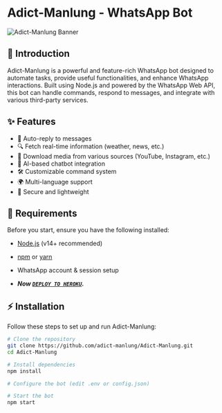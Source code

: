 # Adict-Manlung - WhatsApp Bot

![Adict-Manlung Banner](https://files.catbox.moe/m9k6pi.jpg) <!-- Replace with the actual image URL -->

## 🚀 Introduction
Adict-Manlung is a powerful and feature-rich WhatsApp bot designed to automate tasks, provide useful functionalities, and enhance WhatsApp interactions. Built using Node.js and powered by the WhatsApp Web API, this bot can handle commands, respond to messages, and integrate with various third-party services.

## ✨ Features
- 📩 Auto-reply to messages
- 🔍 Fetch real-time information (weather, news, etc.)
- 🎵 Download media from various sources (YouTube, Instagram, etc.)
- 🤖 AI-based chatbot integration
- 🛠️ Customizable command system
- 🌍 Multi-language support
- 🔐 Secure and lightweight

## 📜 Requirements
Before you start, ensure you have the following installed:
- [Node.js](https://nodejs.org/) (v14+ recommended)
- [npm](https://www.npmjs.com/) or [yarn](https://yarnpkg.com/)
- WhatsApp account & session setup

- ***Now [`DEPLOY TO HEROKU`](https://dashboard.heroku.com/new?template=https://github.com/adict-manlung/Adict-Manlung).***
## ⚡ Installation
Follow these steps to set up and run Adict-Manlung:

```sh
# Clone the repository
git clone https://github.com/adict-manlung/Adict-Manlung.git
cd Adict-Manlung

# Install dependencies
npm install

# Configure the bot (edit .env or config.json)

# Start the bot
npm start
